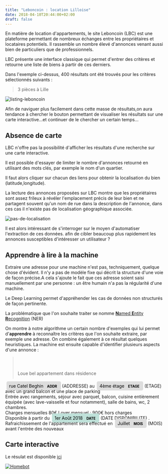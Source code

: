 ```yaml
---
title: "Leboncoin : location Lilloise"
date: 2018-04-10T20:44:00+02:00
draft: false
---
```


En matière de location d'appartements, le site Leboncoin (LBC) est une
plateforme permettant de nombreux échanges entre les propriétaires et
locataires potentiels. Il rassemble un nombre élevé d'annonces venant
aussi bien de particuliers que de professionnels.

LBC présente une interface classique qui permet d'entrer des critères et
retourne une liste de biens à partir de ces derniers.

Dans l'exemple ci-dessus, 400 résultats ont été trouvés pour les
critères sélectionnés suivants :

>3 pièces à Lille

![listing-leboncoin](/img/homebot/lbc-liste.png)

Afin de naviguer plus facilement dans cette masse de résultats,on aura
tendance à chercher le bouton permettant de visualiser les résultats sur
une carte interactive...et continuer de le chercher un certain temps...

## Absence de carte

LBC n'offre pas la possibilité d'afficher les résultats d'une recherche
sur une carte interactive.

Il est possible d'essayer de limiter le nombre d'annonces retourné en
utilisant des mots clés, par exemple le nom d'un quartier.

Il faut alors cliquer sur chacun des liens pour obtenir la localisation
du bien (latitude,longitude).

La lecture des annonces proposées sur LBC montre que les propriétaires
sont assez frileux à révéler l'emplacement précis de leur bien et ne
partagent souvent qu'un nom de rue dans la description de l'annonce,
dans ces cas il n'existe pas de localisation géographique associée.

![pas-de-localisation](/img/homebot/lbc-carte-generique.png)

Il est alors intéressant de s'interroger sur le moyen d'automatiser
l'extraction de ces données. afin de cibler beaucoup plus rapidement les
annonces susceptibles d'intéresser un utilisateur ?

## Apprendre à lire à la machine

Extraire une adresse pour une machine n'est pas, techniquement, quelque
chose d'évident. Il n'y a pas de modèle fixe qui décrit la structure
d'une voie de façon précise.A cela s'ajoute le fait que ces adresse soient saisi
manuellement par une personne : un être humain n'a pas la régularité d'une machine.

Le Deep Learning permet d'appréhender les cas de données non structurés
de façon pertinente.

La problématique que l'on souhaite traiter se nomme [**N**amed
**E**ntity
**R**ecognition](https://en.wikipedia.org/wiki/Named_entity_recognition)
(NER)

On montre à notre algorithme un certain nombre d'exemples qui lui permet
d'**apprendre** à reconnaître les critères que l'on souhaite extraire,
par exemple une adresse. On combine également à ce résultat quelques
heuristiques. La machine est ensuite capable d'identifier plusieurs
aspects d'une annonce :

><div class="entities" style="line-height: 2.5"></br>Loue bel appartement dans résidence 
<mark class="entity" style="background: #ddd; padding: 0.45em 0.6em; margin: 0 0.25em; line-height: 1; border-radius: 0.35em; box-decoration-break: clone; -webkit-box-decoration-break: clone">
    rue Catel Beghin
    <span style="font-size: 0.8em; font-weight: bold; line-height: 1; border-radius: 0.35em; text-transform: uppercase; vertical-align: middle; margin-left: 0.5rem">ADDR</span>
</mark>
 (ADDRESSE) au 
<mark class="entity" style="background: #ddd; padding: 0.45em 0.6em; margin: 0 0.25em; line-height: 1; border-radius: 0.35em; box-decoration-break: clone; -webkit-box-decoration-break: clone">
    4ème étage
    <span style="font-size: 0.8em; font-weight: bold; line-height: 1; border-radius: 0.35em; text-transform: uppercase; vertical-align: middle; margin-left: 0.5rem">ETAGE</span>
</mark>
 (ETAGE) avec un grand balcon et une place de parking</br>Entrée avec rangements, séjour avec parquet, balcon, cuisine entièrement équipée (avec lave-vaisselle et four notamment), salle de bains, wc, 2 chambres.</br>Charges mensuelles 80€ Loyer mensuel : 900€ hors charges</br>Disponible à partir du 
<mark class="entity" style="background: #bfe1d9; padding: 0.45em 0.6em; margin: 0 0.25em; line-height: 1; border-radius: 0.35em; box-decoration-break: clone; -webkit-box-decoration-break: clone">
    1er Août 2018
    <span style="font-size: 0.8em; font-weight: bold; line-height: 1; border-radius: 0.35em; text-transform: uppercase; vertical-align: middle; margin-left: 0.5rem">DATE</span>
</mark>
 (DATE DISPONIBILITE) .</br>Rafraichissement de l'appartement sera effectué en 
<mark class="entity" style="background: #ddd; padding: 0.45em 0.6em; margin: 0 0.25em; line-height: 1; border-radius: 0.35em; box-decoration-break: clone; -webkit-box-decoration-break: clone">
    Juillet
    <span style="font-size: 0.8em; font-weight: bold; line-height: 1; border-radius: 0.35em; text-transform: uppercase; vertical-align: middle; margin-left: 0.5rem">MOIS</span>
</mark>
 (MOIS) avant l'entrée des nouveaux
</div>

## Carte interactive

Le résulat est disponible [ici](http://emknext.surge.sh/)

<a href="http://emknext.surge.sh">
<img src="/img/homebot/demo.gif" alt="Homebot">
</a>
